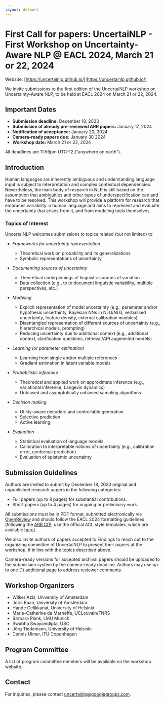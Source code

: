 ```yaml
---
layout: default
---
```

<!-- # First Call for papers: UncertaiNLP - First Workshop on Uncertainty-Aware NLP @ EACL 2024, March 21 or 22, 2024 -->
# First Call for papers: UncertaiNLP - First Workshop on Uncertainty-Aware NLP @ EACL 2024, March 21 or 22, 2024
Website: [https://uncertainlp.github.io/](https://uncertainlp.github.io/)

We invite submissions to the first edition of the UncertaiNLP workshop on Uncertainty-Aware NLP, to be held at EACL 2024 on March 21 or 22, 2024.


## Important Dates
- **Submission deadline:** December 18, 2023
- **Submission of already pre-reviewed ARR papers:** January 17, 2024
- **Notification of acceptance:** January 20, 2024
- **Camera-ready papers due:** January 30 2024
- **Workshop date:** March 21 or 22, 2024

All deadlines are 11:59pm UTC-12 ("anywhere on earth").

## Introduction
Human languages are inherently ambiguous and understanding language input is subject to interpretation and complex contextual dependencies. Nevertheless, the main body of research in NLP is still based on the assumption that ambiguities and other types of underspecification can and have to be resolved. This workshop will provide a platform for research that embraces variability in human language and aims to represent and evaluate the uncertainty that arises from it, and from modeling tools themselves.

### Topics of Interest
UncertaiNLP welcomes submissions to topics related (but not limited) to:

- *Frameworks for uncertainty representation*
  - Theoretical work on probability and its generalizations
  - Symbolic representations of uncertainty
- *Documenting sources of uncertainty*
  - Theoretical underpinnings of linguistic sources of variation
  - Data collection (e.g., to to document linguistic variability, multiple perspectives, etc.)
 
- *Modeling*
  - Explicit representation of model uncertainty (e.g., parameter and/or hypothesis uncertainty, Bayesian NNs in NLU/NLG, verbalised uncertainty, feature density, external calibration modules)
  - Disentangled representation of different sources of uncertainty (e.g., hierarchical models, prompting)
  - Reducing uncertainty due to additional context (e.g., additional context, clarification questions, retrieval/API augmented models)

- *Learning (or parameter estimation)*
  - Learning from single and/or multiple references
  - Gradient estimation in latent variable models
 
- *Probabilistic inference*
  - Theoretical and applied work on approximate inference (e.g., variational inference, Langevin dynamics)
  - Unbiased and asymptotically unbiased sampling algorithms
 
- *Decision making*
  - Utility-aware decoders and controllable generation
  - Selective prediction
  - Active learning
    
- *Evaluation*
  - Statistical evaluation of language models
  - Calibration to interpretable notions of uncertainty (e.g., calibration error, conformal prediction)
  - Evaluation of epistemic uncertainty


## Submission Guidelines
Authors are invited to submit by December 18, 2023 original and unpublished research papers in the following categories:

- Full papers (up to 8 pages) for substantial contributions.
- Short papers (up to 4 pages) for ongoing or preliminary work.

All submissions must be in PDF format, submitted electronically via [OpenReview](https://openreview.net/group?id=eacl.org/EACL/2024/Workshop/UncertaiNLP) and should follow the EACL 2024 formatting guidelines (following the [ARR CfP](https://aclrollingreview.org/cfp): use the official ACL style templates, which are available [here](https://github.com/acl-org/acl-style-files)). 

We also invite authors of papers accepted to Findings to reach out to the organizing committee of UncertaiNLP to present their papers at the workshop, if in line with the topics described above.

Camera-ready versions for accepted archival papers should be uploaded to the submission system by the camera-ready deadline. Authors may use up to one (1) additional page to address reviewer comments.

## Workshop Organizers
- Wilker Aziz, University of Amsterdam
- Joris Baan, University of Amsterdam
- Hande Celikkanat, University of Helsinki
- Marie-Catherine de Marneffe, UCLouvain/FNRS
- Barbara Plank, LMU Munich
- Swabha Swayamdipta, USC
- Jörg Tiedemann, University of Helsinki
- Dennis Ulmer, ITU Copenhagen


## Program Committee
A list of program committee members will be available on the workshop website.

## Contact
For inquiries, please contact [uncertainlp@googlegroups.com](mailto:uncertainlp@googlegroups.com).

